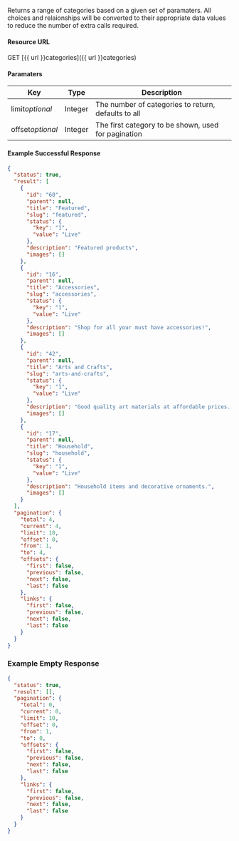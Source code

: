 <!--
@title GET categories
@author Moltin Ltd
@description Gets an array of categories

@sidebar 1
@family Category
@rate No
@auth Yes
@format JSON
@http GET
@version beta
-->
Returns a range of categories based on a given set of paramaters. All choices and relaionships will be converted to their appropriate data values to reduce the number of extra calls required.


#### Resource URL
GET [{{ url }}categories]({{ url }}categories)


#### Paramaters
Key | Type | Description
--- | ---- | -----------
limit*optional* | Integer | The number of categories to return, defaults to all
offset*optional* | Integer | The first category to be shown, used for pagination

<!--code-->
#### Example Successful Response
``` json
{
  "status": true,
  "result": [
    {
      "id": "60",
      "parent": null,
      "title": "Featured",
      "slug": "featured",
      "status": {
        "key": "1",
        "value": "Live"
      },
      "description": "Featured products",
      "images": []
    },
    {
      "id": "16",
      "parent": null,
      "title": "Accessories",
      "slug": "accessories",
      "status": {
        "key": "1",
        "value": "Live"
      },
      "description": "Shop for all your must have accessories!",
      "images": []
    },
    {
      "id": "42",
      "parent": null,
      "title": "Arts and Crafts",
      "slug": "arts-and-crafts",
      "status": {
        "key": "1",
        "value": "Live"
      },
      "description": "Good quality art materials at affordable prices. We're here to help you create without limits!",
      "images": []
    },
    {
      "id": "17",
      "parent": null,
      "title": "Household",
      "slug": "household",
      "status": {
        "key": "1",
        "value": "Live"
      },
      "description": "Household items and decorative ornaments.",
      "images": []
    }
  ],
  "pagination": {
    "total": 4,
    "current": 4,
    "limit": 10,
    "offset": 0,
    "from": 1,
    "to": 4,
    "offsets": {
      "first": false,
      "previous": false,
      "next": false,
      "last": false
    },
    "links": {
      "first": false,
      "previous": false,
      "next": false,
      "last": false
    }
  }
}
```


### Example Empty Response
``` json
{
  "status": true,
  "result": [],
  "pagination": {
    "total": 0,
    "current": 0,
    "limit": 10,
    "offset": 0,
    "from": 1,
    "to": 0,
    "offsets": {
      "first": false,
      "previous": false,
      "next": false,
      "last": false
    },
    "links": {
      "first": false,
      "previous": false,
      "next": false,
      "last": false
    }
  }
}
```
<!--/code-->